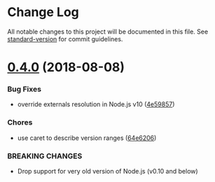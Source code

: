 # Change Log

All notable changes to this project will be documented in this file. See [standard-version](https://github.com/conventional-changelog/standard-version) for commit guidelines.

<a name="0.4.0"></a>
# [0.4.0](https://github.com/medikoo/modules-webmake/compare/v0.3.43...v0.4.0) (2018-08-08)


### Bug Fixes

* override externals resolution in Node.js v10 ([4e59857](https://github.com/medikoo/modules-webmake/commit/4e59857))


### Chores

* use caret to describe version ranges ([64e6206](https://github.com/medikoo/modules-webmake/commit/64e6206))


### BREAKING CHANGES

* Drop support for very old version of Node.js (v0.10 and below)
